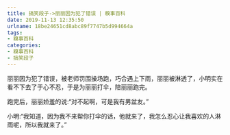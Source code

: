 ```yaml
---
title: 搞笑段子->丽丽因为犯了错误 | 糗事百科
date: 2019-11-13 12:35:50
urlname: 18be24651cd8abc89f7747b5d994664a
tags: 
- 糗事百科
categories:
- 糗事百科
- 搞笑段子
---
```

丽丽因为犯了错误，被老师罚围操场跑，巧合遇上下雨，丽丽被淋透了，小明实在看不下去了于心不忍，于是为丽丽打伞，陪丽丽跑完。

跑完后，丽丽娇羞的说:“对不起啊，可是我有男盆友。”

小明:“我知道，因为我不来帮你打伞的话，他就来了，我怎么忍心让我喜欢的人淋雨呢，所以我就来了。”


